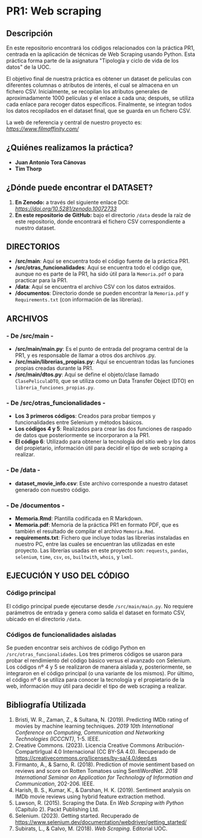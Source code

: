 # PR1: Web scraping

## Descripción

En este repositorio encontrará los códigos relacionados con la práctica PR1, centrada en la aplicación de técnicas de Web Scraping usando Python. Esta práctica forma parte de la asignatura "Tipología y ciclo de vida de los datos" de la UOC.

El objetivo final de nuestra práctica es obtener un dataset de películas con diferentes columnas o atributos de interés, el cual se almacena en un fichero CSV. Inicialmente, se recopilan los atributos generales de aproximadamente 1000 películas y el enlace a cada una; después, se utiliza cada enlace para recoger datos específicos. Finalmente, se integran todos los datos recopilados en el dataset final, que se guarda en un fichero CSV.

La web de referencia y central de nuestro proyecto es: _https://www.filmaffinity.com/_

## ¿Quiénes realizamos la práctica?

- **Juan Antonio Tora Cánovas**
- **Tim Thorp**

## ¿Dónde puede encontrar el DATASET?

1. **En Zenodo:** a través del siguiente enlace DOI: _https://doi.org/10.5281/zenodo.10072733_
2. **En este repositorio de GitHub:** bajo el directorio `/data` desde la raíz de este repositorio, donde encontrará el fichero CSV correspondiente a nuestro dataset.

## DIRECTORIOS

- **/src/main**: Aquí se encuentra todo el código fuente de la práctica PR1.
- **/src/otras_funcionalidades**: Aquí se encuentra todo el código que, aunque no es parte de la PR1, ha sido útil para la `Memoria.pdf` o para practicar para la PR1.
- **/data**: Aquí se encuentra el archivo CSV con los datos extraídos.
- **/documentos**: Directorio donde se pueden encontrar la `Memoria.pdf` y `Requirements.txt` (con información de las librerías).

## ARCHIVOS

### - De /src/main -

- **/src/main/main.py**: Es el punto de entrada del programa central de la PR1, y es responsable de llamar a otros dos archivos .py.
- **/src/main/librerias_propias.py**: Aquí se encuentran todas las funciones propias creadas durante la PR1.
- **/src/main/dtos.py**: Aquí se define el objeto/clase llamado `ClasePeliculaDTO`, que se utiliza como un Data Transfer Object (DTO) en `libreria_funciones_propias.py`.

### - De /src/otras_funcionalidades -

- **Los 3 primeros códigos**: Creados para probar tiempos y funcionalidades entre Selenium y métodos básicos.
- **Los códigos 4 y 5**: Realizados para crear las dos funciones de raspado de datos que posteriormente se incorporaron a la PR1.
- **El código 6**: Utilizado para obtener la tecnología del sitio web y los datos del propietario, información útil para decidir el tipo de web scraping a realizar.

### - De /data -

- **dataset_movie_info.csv**: Este archivo corresponde a nuestro dataset generado con nuestro código.

### - De /documentos -

- **Memoria.Rmd**: Plantilla codificada en R Markdown.
- **Memoria.pdf**: Memoria de la práctica PR1 en formato PDF, que es también el resultado de compilar el archivo `Memoria.Rmd`.
- **requirements.txt**: Fichero que incluye todas las librerías instaladas en nuestro PC, entre las cuales se encuentran las utilizadas en este proyecto. Las librerías usadas en este proyecto son: `requests`, `pandas`, `selenium`, `time`, `csv`, `os`, `builtwith`, `whois`, y `lxml`.

## EJECUCIÓN Y USO DEL CÓDIGO

### Código principal

El código principal puede ejecutarse desde `/src/main/main.py`. No requiere parámetros de entrada y genera como salida el dataset en formato CSV, ubicado en el directorio `/data`.

### Códigos de funcionalidades aisladas

Se pueden encontrar seis archivos de código Python en `/src/otras_funcionalidades`. Los tres primeros códigos se usaron para probar el rendimiento del código básico versus el avanzado con Selenium. Los códigos nº 4 y 5 se realizaron de manera aislada y, posteriormente, se integraron en el código principal (o una variante de los mismos). Por último, el código nº 6 se utiliza para conocer la tecnología y el propietario de la web, información muy útil para decidir el tipo de web scraping a realizar.

## Bibliografía Utilizada

1. Bristi, W. R., Zaman, Z., & Sultana, N. (2019). Predicting IMDb rating of movies by machine learning techniques. *2019 10th International Conference on Computing, Communication and Networking Technologies (ICCCNT)*, 1-5. IEEE.
2. Creative Commons. (2023). Licencia Creative Commons Atribución-CompartirIgual 4.0 Internacional (CC BY-SA 4.0). Recuperado de https://creativecommons.org/licenses/by-sa/4.0/deed.es
3. Firmanto, A., & Sarno, R. (2018). Prediction of movie sentiment based on reviews and score on Rotten Tomatoes using SentiWordNet. *2018 International Seminar on Application for Technology of Information and Communication*, 202-206. IEEE.
4. Harish, B. S., Kumar, K., & Darshan, H. K. (2019). Sentiment analysis on IMDb movie reviews using hybrid feature extraction method.
5. Lawson, R. (2015). Scraping the Data. En *Web Scraping with Python* (Capítulo 2). Packt Publishing Ltd.
6. Selenium. (2023). Getting started. Recuperado de https://www.selenium.dev/documentation/webdriver/getting_started/
7. Subirats, L., & Calvo, M. (2018). *Web Scraping*. Editorial UOC.